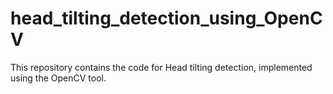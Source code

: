 # head_tilting_detection_using_OpenCV

This repository contains the code for Head tilting detection, implemented using the OpenCV tool.
